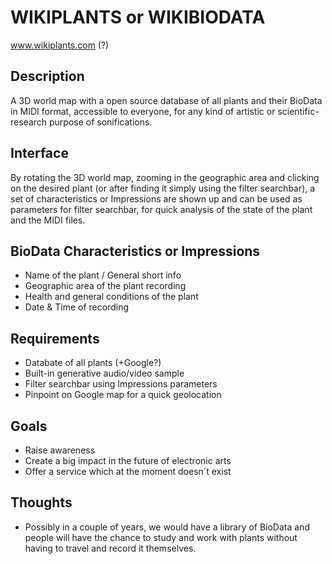 # WIKIPLANTS or WIKIBIODATA
www.wikiplants.com (?)

## Description ## 
A 3D world map with a open source database of all plants and their BioData in MIDI format, accessible to everyone, for any kind of artistic or scientific-research purpose of sonifications. 

## Interface ##
By rotating the 3D world map, zooming in the geographic area and clicking on the desired plant (or after finding it simply using the filter searchbar), a set of characteristics or Impressions are shown up and can be used as parameters for filter searchbar, for quick analysis of the state of the plant and the MIDI files.

## BioData Characteristics or Impressions ##
- Name of the plant / General short info
- Geographic area of the plant recording
- Health and general conditions of the plant
- Date & Time of recording

## Requirements ##
- Databate of all plants (+Google?)
- Built-in generative audio/video sample
- Filter searchbar using Impressions parameters
- Pinpoint on Google map for a quick geolocation

## Goals ##
- Raise awareness
- Create a big impact in the future of electronic arts 
- Offer a service which at the moment doesn´t exist

## Thoughts ##
- Possibly in a couple of years, we would have a library of BioData and people will have the chance to study and work with plants without having to travel and record it themselves.
